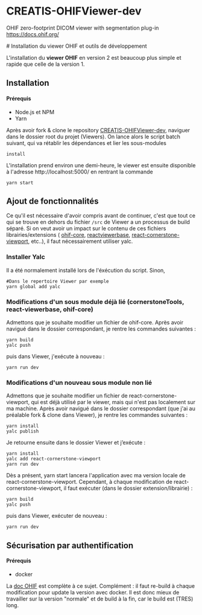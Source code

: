 # CREATIS-OHIFViewer-dev
OHIF zero-footprint DICOM viewer with segmentation plug-in https://docs.ohif.org/

﻿# Installation du viewer OHIF et outils de développement 

L'installation du **viewer OHIF** en version 2 est beaucoup plus simple et rapide que celle de la version 1.

## Installation
#### Prérequis 
* Node.js et NPM
* Yarn


Après avoir fork & clone le  repository [CREATIS-OHIFViewer-dev](https://github.com/MathisGuilhin/CREATIS-OHIFViewer-dev), naviguer dans le dossier root du projet (Viewers). 
On lance alors le script batch suivant, qui va rétablir les dépendances et lier les sous-modules

```shell
install
```
L'installation prend environ une demi-heure, le viewer est ensuite disponible à l'adresse http://localhost:5000/ en rentrant la commande 
```shell
yarn start
```
## Ajout de fonctionnalités
Ce qu'il est nécessaire d'avoir compris avant de continuer, c'est que tout ce qui se trouve en dehors du fichier `/src` de Viewer a un processus de build séparé. Si on veut avoir un impact sur le contenu de ces fichiers librairies/extensions ( [ohif-core](https://github.com/OHIF/ohif-core), [reactviewerbase](https://github.com/OHIF/react-viewerbase), [react-cornerstone-viewport](https://github.com/cornerstonejs/react-cornerstone-viewport), etc..), il faut nécessairement utiliser yalc.

### Installer Yalc

Il a été normalement installé lors de l'éxécution du script.
Sinon,

```shell
#Dans le repertoire Viewer par exemple
yarn global add yalc
```
### Modifications d'un sous module déjà lié (cornerstoneTools, react-viewerbase, ohif-core)
Admettons que je souhaite modifier un fichier de ohif-core. Après avoir navigué dans le dossier correspondant, je rentre les commandes suivantes :

```shell
yarn build 
yalc push
```
puis dans Viewer, j'exécute à nouveau :
```shell 
yarn run dev
```
### Modifications d'un nouveau sous module non lié

Admettons que je souhaite modifier un fichier de react-cornerstone-viewport, qui est déjà utilisé par le viewer, mais qui n'est pas localement sur ma machine. Après avoir navigué dans le dossier correspondant (que j'ai au préalable fork & clone dans Viewer), je rentre les commandes suivantes :
```shell
yarn install 
yalc publish
```
Je retourne ensuite dans le dossier Viewer et j’exécute : 
```shell
yarn install 
yalc add react-cornerstone-viewport 
yarn run dev
```
Dès a présent, yarn start lancera l'application avec ma version locale de react-cornerstone-viewport.
Cependant, à chaque modification de react-cornerstone-viewport, il faut exécuter (dans le dossier extension/librairie) :

```shell
yarn build 
yalc push
```
puis dans Viewer, exécuter de nouveau :
```shell 
yarn run dev
```

## Sécurisation par authentification 
#### Prérequis 
* docker

La [doc OHIF](https://docs.ohif.org/deployment/recipes/user-account-control.html) est complète à ce sujet.
Complément : il faut re-build à chaque modification pour update la version avec docker. Il est donc mieux de travailler sur la version "normale" et de build à la fin, car le build est (TRES) long.

